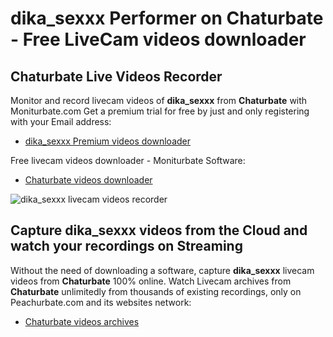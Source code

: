 # dika_sexxx Performer on Chaturbate - Free LiveCam videos downloader

## Chaturbate Live Videos Recorder

Monitor and record livecam videos of **dika_sexxx** from **Chaturbate** with Moniturbate.com
Get a premium trial for free by just and only registering with your Email address:
* [dika_sexxx Premium videos downloader](https://moniturbate.com/request-demo-licence-key.html)

Free livecam videos downloader - Moniturbate Software:
* [Chaturbate videos downloader](https://moniturbate.com/moniturbate-download-software.html)

![dika_sexxx livecam videos recorder](https://peachurnet.com/templates/moniturbate-software.png)


## Capture dika_sexxx videos from the Cloud and watch your recordings on Streaming

Without the need of downloading a software, capture **dika_sexxx** livecam videos from **Chaturbate** 100% online.
Watch Livecam archives from **Chaturbate** unlimitedly from thousands of existing recordings, only on Peachurbate.com and its websites network:
* [Chaturbate videos archives](https://peachurnet.com/)